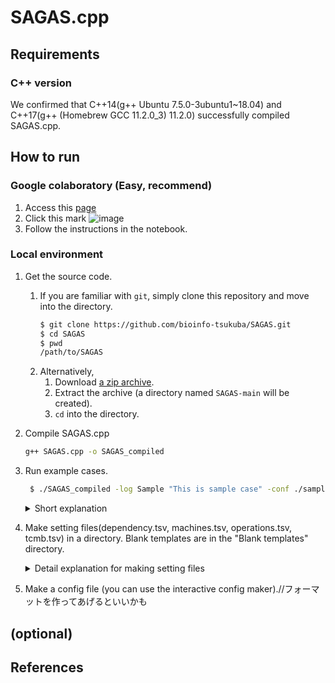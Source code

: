SAGAS.cpp
========

## Requirements
### C++ version
We confirmed that C++14(g++ Ubuntu 7.5.0-3ubuntu1~18.04) and C++17(g++ (Homebrew GCC 11.2.0_3) 11.2.0) successfully compiled SAGAS.cpp.

## How to run

### Google colaboratory (Easy, recommend)

1. Access this [page](https://github.com/bioinfo-tsukuba/SAGAS/blob/main/SAGASforGithub.ipynb)
2. Click this mark ![image](https://user-images.githubusercontent.com/85389241/197720096-68863e1b-a46d-4df3-98af-5ebf1a506812.png)
3. Follow the instructions in the notebook.


### Local environment

1. Get the source code.
    1. If you are familiar with `git`, simply clone this repository and move into the directory.
        ```zsh
        $ git clone https://github.com/bioinfo-tsukuba/SAGAS.git
        $ cd SAGAS
        $ pwd
        /path/to/SAGAS
        ```
    1. Alternatively,
        1. Download [a zip archive](https://github.com/bioinfo-tsukuba/SAGAS/archive/main.zip).
        2. Extract the archive (a directory named `SAGAS-main` will be created).
        3. `cd` into the directory.
2. Compile SAGAS.cpp
    ```zsh
    g++ SAGAS.cpp -o SAGAS_compiled
    ```
4. Run example cases.
    ```zsh
     $ ./SAGAS_compiled -log Sample "This is sample case" -conf ./sample/configs/Gu2016x1_sample.tsv
    ```
    
    <details><summary>Short explanation</summary>
    
    ```zsh
    SAGAS_compiled -log Userbane "memo" -conf config.tsv [-penalty {penalty}] [-gl {gl} {failedskip}]
    ```

    </details>
5. Make setting files(dependency.tsv, machines.tsv, operations.tsv, tcmb.tsv) in a directory. Blank templates are in the "Blank templates" directory.
    <details><summary>Detail explanation for making setting files</summary>
    
    1. machines.tsv
        
        The No.[Machine_ID] machine is a type [Machine_type] machine. It is called [Machine_name].
        
    1. operations.tsv
    
        The [Operation_ID]-th operation in the [Job_ID]-th job can be processed by the type [Compatible_machine] machine within [Processing_time] \(msec).
        
    1. dependency.tsv
        
        Let the [Operation_ID_1]-th operation in the [Job_ID]-th job be $O_a$.
    
        Let the [Operation_ID_2]-th operation in the [Job_ID]-th job be $O_b$.
    
        $O_a$ must finish before $O_b$ begins.
        
    1. tcmb.tsv (a little bit complex)
    
        Let the [Operation_ID_1]-th operation in the [Job_ID]-th job be $O_a$.
    
        Let the [Operation_ID_2]-th operation in the [Job_ID]-th job be $O_b$.
        
        1. Pattern A ([Point_1] == Start && [Point_2] == Start)
            
            The absolute difference between the start time of operation $O_a$ and the start time of operation $O_b$ must be less than or equal to [Time_constraint].
            
        1. Pattern A ([Point_1] == End && [Point_2] == Start)
        
            The absolute difference between the end time of operation $O_a$ and the start time of operation $O_b$ must be less than or equal to [Time_constraint].
                    
        1. Pattern A ([Point_1] == Start && [Point_2] == End)
        
            The absolute difference between the start time of operation $O_a$ and the end time of operation $O_b$ must be less than or equal to [Time_constraint].
                    
        1. Pattern A ([Point_1] == End && [Point_2] == End)
        
            The absolute difference between the end time of operation $O_a$ and the end time of operation $O_b$ must be less than or equal to [Time_constraint].
    
    </details>
    
6. Make a config file (you can use the interactive config maker).//フォーマットを作ってあげるといいかも





## (optional)

## References
